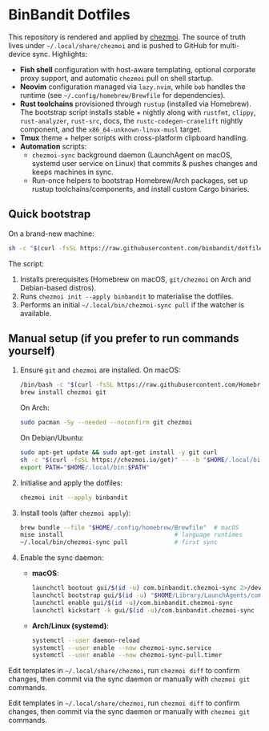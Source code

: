 # BinBandit Dotfiles

This repository is rendered and applied by [chezmoi](https://www.chezmoi.io/). The source of truth lives under `~/.local/share/chezmoi` and is pushed to GitHub for multi-device sync. Highlights:

- **Fish shell** configuration with host-aware templating, optional corporate proxy support, and automatic `chezmoi` pull on shell startup.
- **Neovim** configuration managed via `lazy.nvim`, while `bob` handles the runtime (see `~/.config/homebrew/Brewfile` for dependencies).
- **Rust toolchains** provisioned through `rustup` (installed via Homebrew). The bootstrap script installs stable + nightly along with `rustfmt`, `clippy`, `rust-analyzer`, `rust-src`, docs, the `rustc-codegen-cranelift` nightly component, and the `x86_64-unknown-linux-musl` target.
- **Tmux** theme + helper scripts with cross-platform clipboard handling.
- **Automation** scripts:
  - `chezmoi-sync` background daemon (LaunchAgent on macOS, systemd user service on Linux) that commits & pushes changes and keeps machines in sync.
  - Run-once helpers to bootstrap Homebrew/Arch packages, set up rustup toolchains/components, and install custom Cargo binaries.

## Quick bootstrap

On a brand-new machine:

```bash
sh -c "$(curl -fsSL https://raw.githubusercontent.com/binbandit/dotfiles/main/scripts/bootstrap.sh)"
```

The script:

1. Installs prerequisites (Homebrew on macOS, `git/chezmoi` on Arch and Debian-based distros).
2. Runs `chezmoi init --apply binbandit` to materialise the dotfiles.
3. Performs an initial `~/.local/bin/chezmoi-sync pull` if the watcher is available.

## Manual setup (if you prefer to run commands yourself)

1. Ensure `git` and `chezmoi` are installed. On macOS:
   ```bash
   /bin/bash -c "$(curl -fsSL https://raw.githubusercontent.com/Homebrew/install/HEAD/install.sh)"
   brew install chezmoi git
   ```
   On Arch:
   ```bash
   sudo pacman -Sy --needed --noconfirm git chezmoi
   ```
   On Debian/Ubuntu:
   ```bash
   sudo apt-get update && sudo apt-get install -y git curl
   sh -c "$(curl -fsSL https://chezmoi.io/get)" -- -b "$HOME/.local/bin"
   export PATH="$HOME/.local/bin:$PATH"
   ```

2. Initialise and apply the dotfiles:
   ```bash
   chezmoi init --apply binbandit
   ```

3. Install tools (after `chezmoi apply`):
   ```bash
   brew bundle --file "$HOME/.config/homebrew/Brewfile"  # macOS
   mise install                               # language runtimes
   ~/.local/bin/chezmoi-sync pull             # first sync
   ```

4. Enable the sync daemon:
   - **macOS**:
     ```bash
     launchctl bootout gui/$(id -u) com.binbandit.chezmoi-sync 2>/dev/null || true
     launchctl bootstrap gui/$(id -u) "$HOME/Library/LaunchAgents/com.binbandit.chezmoi-sync.plist"
     launchctl enable gui/$(id -u)/com.binbandit.chezmoi-sync
     launchctl kickstart -k gui/$(id -u)/com.binbandit.chezmoi-sync
     ```
   - **Arch/Linux (systemd)**:
     ```bash
     systemctl --user daemon-reload
     systemctl --user enable --now chezmoi-sync.service
     systemctl --user enable --now chezmoi-sync-pull.timer
     ```

Edit templates in `~/.local/share/chezmoi`, run `chezmoi diff` to confirm changes, then commit via the sync daemon or manually with `chezmoi git` commands.

Edit templates in `~/.local/share/chezmoi`, run `chezmoi diff` to confirm changes, then commit via the sync daemon or manually with `chezmoi git` commands.
